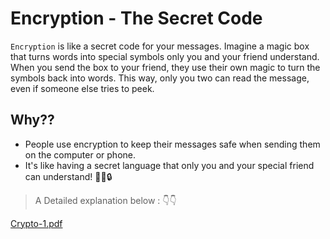 # Encryption - The Secret Code

`Encryption` is like a secret code for your messages.
Imagine a magic box that turns words into special symbols only you and your friend understand.
When you send the box to your friend, they use their own magic to turn the symbols back into words.
This way, only you two can read the message, even if someone else tries to peek.

## Why??
- People use encryption to keep their messages safe when sending them on the computer or phone.
- It's like having a secret language that only you and your special friend can understand! 🎩💌🔒

> A Detailed explanation below : 👇👇

 [Crypto-1.pdf](https://github.com/thevinitgupta/100-Days-of-Learning/files/12328972/Crypto-1.pdf)
